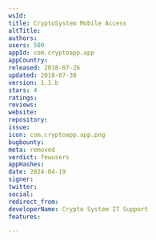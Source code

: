 ```yaml
---
wsId: 
title: CryptoSystem Mobile Access
altTitle: 
authors: 
users: 500
appId: com.cryptoapp.app
appCountry: 
released: 2018-07-26
updated: 2018-07-30
version: 1.1.b
stars: 4
ratings: 
reviews: 
website: 
repository: 
issue: 
icon: com.cryptoapp.app.png
bugbounty: 
meta: removed
verdict: fewusers
appHashes: 
date: 2024-04-19
signer: 
twitter: 
social: 
redirect_from: 
developerName: Crypto System IT Support
features: 

---
```


